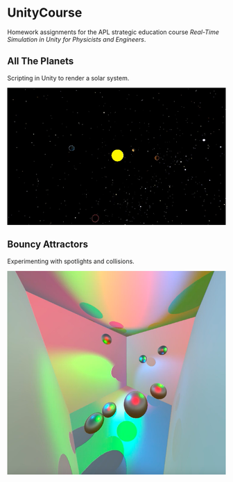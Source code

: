 # UnityCourse
Homework assignments for the APL strategic education course _Real-Time Simulation in Unity for Physicists and Engineers_.

## All The Planets
Scripting in Unity to render a solar system.

[![Planets](assets/AllThePlanets.png)](https://www.youtube.com/watch?v=s8wGMQjdCpY)

## Bouncy Attractors
Experimenting with spotlights and collisions.

[![Bouncy](assets/BouncyAttractors.png)](https://www.youtube.com/watch?v=i0EKXJQaJZg)
